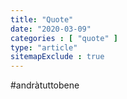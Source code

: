 ```yaml
---
title: "Quote"
date: "2020-03-09"
categories : [ "quote" ]
type: "article"
sitemapExclude : true
---
```

#andràtuttobene